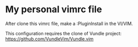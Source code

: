 # My personal vimrc file

After clone this vimrc file, make a :PluginInstall in the VI/VIM.

This configuration requires the clone of Vundle project: 
https://github.com/VundleVim/Vundle.vim

